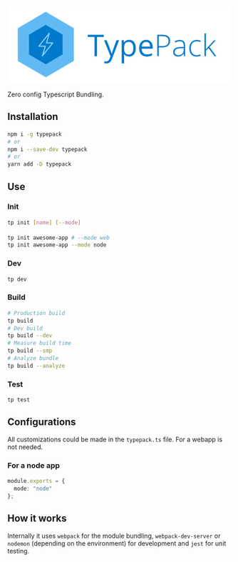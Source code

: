 #

![TypePack](logo.png?raw=true "TypePack")

Zero config Typescript Bundling.

## Installation

```sh
npm i -g typepack
# or
npm i --save-dev typepack
# or
yarn add -D typepack
```

## Use

### Init

```sh
tp init [name] [--mode]

tp init awesome-app # --mode web
tp init awesome-app --mode node
```

### Dev

```sh
tp dev
```

### Build

```sh
# Production build
tp build
# Dev build
tp build --dev
# Measure build time
tp build --smp
# Analyze bundle
tp build --analyze
```

### Test

```sh
tp test
```

## Configurations

All customizations could be made in the `typepack.ts` file.
For a webapp is not needed.

### For a node app

```Typescript
module.exports = {
  mode: "node"
};
```

## How it works

Internally it uses `webpack` for the module bundling, `webpack-dev-server` or `nodemon` (depending on the environment) for development and `jest` for unit testing.